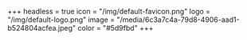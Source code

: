 +++
headless = true
icon = "/img/default-favicon.png"
logo = "/img/default-logo.png"
image = "/media/6c3a7c4a-79d8-4906-aad1-b524804acfea.jpeg"
color = "#5d9fbd"
+++
